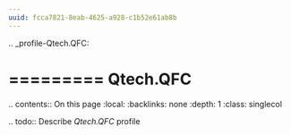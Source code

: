 ```yaml
---
uuid: fcca7821-8eab-4625-a928-c1b52e61ab8b
---
```

.. _profile-Qtech.QFC:

=========
Qtech.QFC
=========

.. contents:: On this page
    :local:
    :backlinks: none
    :depth: 1
    :class: singlecol

.. todo::
    Describe *Qtech.QFC* profile

